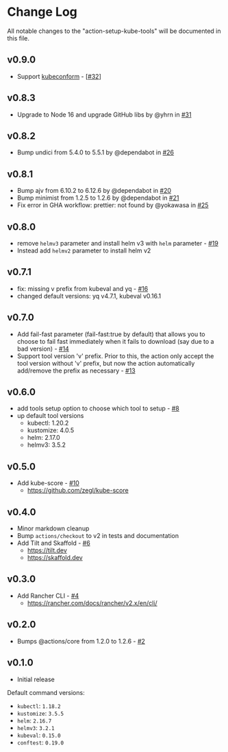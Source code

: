 # Change Log

All notable changes to the "action-setup-kube-tools" will be documented in this file.

## v0.9.0

- Support [kubeconform](https://github.com/yannh/kubeconform) - [[#32](https://github.com/yokawasa/action-setup-kube-tools/issues/32)]

## v0.8.3

- Upgrade to Node 16 and upgrade GitHub libs by @yhrn in [#31](https://github.com/yokawasa/action-setup-kube-tools/pull/31)

## v0.8.2

- Bump undici from 5.4.0 to 5.5.1 by @dependabot in [#26](https://github.com/yokawasa/action-setup-kube-tools/pull/26)

## v0.8.1

- Bump ajv from 6.10.2 to 6.12.6 by @dependabot in [#20](https://github.com/yokawasa/action-setup-kube-tools/pull/20)
- Bump minimist from 1.2.5 to 1.2.6 by @dependabot in [#21](https://github.com/yokawasa/action-setup-kube-tools/pull/21)
- Fix error in GHA workflow: prettier: not found by @yokawasa in [#25](https://github.com/yokawasa/action-setup-kube-tools/pull/25)

## v0.8.0

- remove `helmv3` parameter and install helm v3 with `helm` parameter - [#19](https://github.com/yokawasa/action-setup-kube-tools/pull/19)
- Instead add `helmv2` parameter to install helm v2

## v0.7.1

- fix: missing v prefix from kubeval and yq - [#16](https://github.com/yokawasa/action-setup-kube-tools/pull/16)
- changed default versions: yq v4.7.1, kubeval v0.16.1

## v0.7.0

- Add fail-fast parameter (fail-fast:true by default) that allows you to choose to fail fast immediately when it fails to download (say due to a bad version) - [#14](https://github.com/yokawasa/action-setup-kube-tools/issues/14)
- Support tool version 'v' prefix. Prior to this, the action only accept the tool version without 'v' prefix, but now the action automatically add/remove the prefix as necessary - [#13](https://github.com/yokawasa/action-setup-kube-tools/issues/13)

## v0.6.0

- add tools setup option to choose which tool to setup - [#8](https://github.com/yokawasa/action-setup-kube-tools/issues/8)
- up default tool versions
  - kubectl: 1.20.2
  - kustomize: 4.0.5
  - helm: 2.17.0
  - helmv3: 3.5.2

## v0.5.0

- Add kube-score - [#10](https://github.com/yokawasa/action-setup-kube-tools/pull/10)
  - https://github.com/zegl/kube-score

## v0.4.0

- Minor markdown cleanup
- Bump `actions/checkout` to v2 in tests and documentation
- Add Tilt and Skaffold - [#6](https://github.com/yokawasa/action-setup-kube-tools/pull/6)
  - https://tilt.dev
  - https://skaffold.dev

## v0.3.0

- Add Rancher CLI - [#4](https://github.com/yokawasa/action-setup-kube-tools/pull/4)
  - https://rancher.com/docs/rancher/v2.x/en/cli/

## v0.2.0

- Bumps @actions/core from 1.2.0 to 1.2.6 - [#2](https://github.com/yokawasa/action-setup-kube-tools/pull/2)

## v0.1.0

- Initial release

Default command versions:
- `kubectl`: `1.18.2`
- `kustomize`: `3.5.5`
- `helm`: `2.16.7`
- `helmv3`: `3.2.1`
- `kubeval`: `0.15.0`
- `conftest`: `0.19.0`
